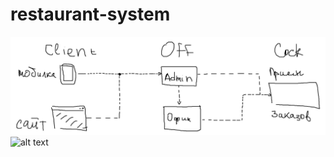# restaurant-system
![alt text](https://github.com/MrDokara/restaurant-system/blob/master/unknown.png?raw=true)
![alt text](https://github.com/MrDokara/restaurant-system/blob/master/Concept_diagram.png?raw=true)
